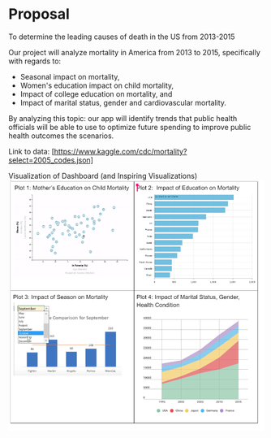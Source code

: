 # Proposal
To determine the leading causes of death in the US from 2013-2015

Our project will analyze mortality in America from 2013 to 2015, specifically with regards to: 
* Seasonal impact on mortality, 
* Women's education impact on child mortality, 
* Impact of college education on mortality, and 
* Impact of marital status, gender and cardiovascular mortality.

By analyzing this topic: our app will identify trends that public health officials will be able to use to optimize future spending to improve public health outcomes the scenarios. 

Link to data: [https://www.kaggle.com/cdc/mortality?select=2005_codes.json]

Visualization of Dashboard (and Inspiring Visualizations)
![](Images/Dashboard_Diagram.PNG)

